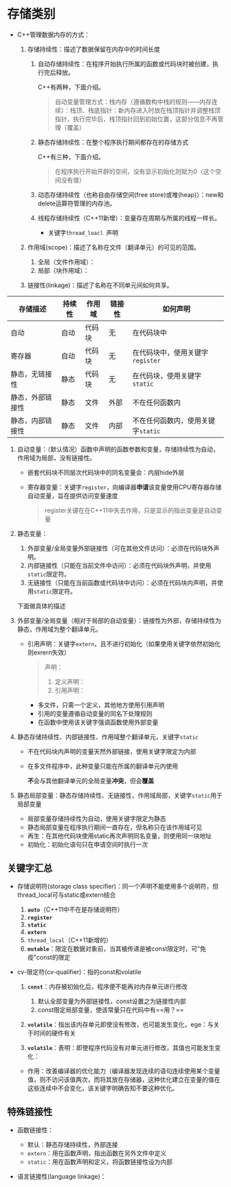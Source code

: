 # 存储类别

+ C++管理数据内存的方式：

  1. 存储持续性：描述了数据保留在内存中的时间长度

     1. 自动存储持续性：在程序开始执行所属的函数或代码块时被创建，执行完后释放。

        C++有两种，下面介绍。

        > 自动变量管理方式：栈内存（遵循数构中栈的规则——内存连续）：栈顶、栈底指针：新内存进入时放在栈顶指针并调整栈顶指针，执行完毕后，栈顶指针回到初始位置，这部分信息不再管理（覆盖）

     2. 静态存储持续性：在整个程序执行期间都存在的存储方式

        C++有三种，下面介绍。

        > 在程序执行开始开辟的空间，没有显示初始化则赋为0（这个空间没有值）

     3. 动态存储持续性（也称自由存储空间(free store)或堆(heap)）：new和delete运算符管理的内存池。

     4. 线程存储持续性（C++11新增）：变量存在周期与所属的线程一样长。

        + 关键字`thread_loacl `声明

  2. 作用域(scope)：描述了名称在文件（翻译单元）的可见的范围。

     1. 全局（文件作用域）：
     2. 局部（块作用域）：

  3. 链接性(linkage)：描述了名称在不同单元间如何共享。

| 存储描述         | 持续性 | 作用域 | 链接性 | 如何声明                           |
| ---------------- | ------ | ------ | ------ | ---------------------------------- |
| 自动             | 自动   | 代码块 | 无     | 在代码块中                         |
| 寄存器           | 自动   | 代码块 | 无     | 在代码块中，使用关键字`register`   |
| 静态，无链接性   | 静态   | 代码块 | 无     | 在代码块，使用关键字`static`       |
| 静态，外部链接性 | 静态   | 文件   | 外部   | 不在任何函数内                     |
| 静态，内部链接性 | 静态   | 文件   | 内部   | 不在任何函数内，使用关键字`static` |

1. 自动变量：（默认情况）函数中声明的函数参数和变量，存储持续性为自动，作用域为局部，没有链接性。

   + 嵌套代码块不同层次代码块中的同名变量会：内层hide外层

   + 寄存器变量：关键字`register`，向编译器**申请**该变量使用CPU寄存器存储自动变量，旨在提供访问变量速度

     > register关键在在C++11中失去作用，只是显示的指出变量是自动变量

2. 静态变量：

   1. 外部变量/全局变量外部链接性（可在其他文件访问）：必须在代码块外声明。
   2. 内部链接性（只能在当前文件中访问）：必须在代码块外声明，并使用`static`限定符。
   3. 无链接性（只能在当前函数或代码块中访问）：必须在代码块内声明，并使用`static`限定符。

   下面做具体的描述

3. 外部变量/全局变量（相对于局部的自动变量）：链接性为外部，存储持续性为静态，作用域为整个翻译单元。

   + 引用声明：关键字`extern`，且不进行初始化（如果使用关键字依然初始化则exrern失效）

     > 声明：
     >
     > 1. 定义声明：
     > 2. 引用声明：

     + 多文件，只需一个定义，其他地方使用引用声明
     + 引用的变量遵循自动变量的同名下处理规则
     + 在函数中使用该关键字强调函数使用外部变量

4. 静态存储持续性、内部链接性、作用域整个翻译单元，关键字`static`

   + 不在代码块内声明的变量天然外部链接，使用关键字限定为内部

   + 在多文件程序中，此种变量只能在所属的翻译单元内使用

     **不**会与其他翻译单元的全局变量**冲突**，但会**覆盖**

5. 静态局部变量：静态存储持续性、无链接性，作用域局部，关键字`static`用于局部变量

   + 局部变量存储持续性为自动，使用关键字限定为静态
   + 静态局部变量在程序执行期间一直存在，但名称只在该作用域可见
   + 再生：在其他代码块使用static再次声明同名变量，则使用同一块地址
   + 初始化：初始化语句只在申请空间时执行一次

## 关键字汇总

+ 存储说明符(storage class specifier)：同一个声明不能使用多个说明符，但thread_local可与static或extern结合

  1. **`auto`**（C++11中不在是存储说明符）
  2. **`register`**
  3. **`static`**
  4. **`extern`**
  5. `thread_local`（C++11新增的）
  6. **`mutable`**：限定在数据对象前，当其被传递是被const限定时，可“免疫”const的限定
  
+ cv-限定符(cv-qualifier)：指的const和volatile

  1. **`const`**：内存被初始化后，程序便不能再对内存单元进行修改
     1. 默认全部变量为外部链接性，const设置之为链接性内部
     2. const限定局部变量，使该常量只在代码中有==用？==
  2. **`volatile`**：指出该内存单元即使没有修改，也可能发生变化，ege：与关于时间的硬件有关

  2. **`volatile`**：表明：即使程序代码没有对单元进行修改，其值也可能发生变化：
  + 作用：改善编译器的优化能力（编译器发现连续的语句连续使用某个变量值，则不访问该值两次，而将其放在存储器，这种优化建立在变量的值在这些连续中不会变化，该关键字明确告知不要这种优化。

## 特殊链接性

+ 函数链接性：
  + 默认：静态存储持续性，外部连接
  + `extern`：用在函数声明，指出函数在另外文件中定义
  + `static`：用在函数声明和定义，将函数链接性设为内部
  
+ 语言链接性(language linkage)：